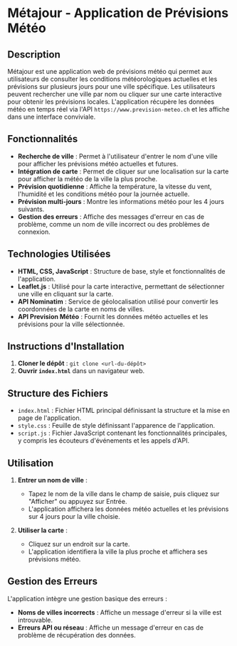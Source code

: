 # Métajour - Application de Prévisions Météo

## Description

Métajour est une application web de prévisions météo qui permet aux utilisateurs de consulter les conditions météorologiques actuelles et les prévisions sur plusieurs jours pour une ville spécifique. Les utilisateurs peuvent rechercher une ville par nom ou cliquer sur une carte interactive pour obtenir les prévisions locales. L'application récupère les données météo en temps réel via l'API `https://www.prevision-meteo.ch` et les affiche dans une interface conviviale.

## Fonctionnalités

- **Recherche de ville** : Permet à l'utilisateur d'entrer le nom d'une ville pour afficher les prévisions météo actuelles et futures.
- **Intégration de carte** : Permet de cliquer sur une localisation sur la carte pour afficher la météo de la ville la plus proche.
- **Prévision quotidienne** : Affiche la température, la vitesse du vent, l'humidité et les conditions météo pour la journée actuelle.
- **Prévision multi-jours** : Montre les informations météo pour les 4 jours suivants.
- **Gestion des erreurs** : Affiche des messages d'erreur en cas de problème, comme un nom de ville incorrect ou des problèmes de connexion.

## Technologies Utilisées

- **HTML, CSS, JavaScript** : Structure de base, style et fonctionnalités de l'application.
- **Leaflet.js** : Utilisé pour la carte interactive, permettant de sélectionner une ville en cliquant sur la carte.
- **API Nominatim** : Service de géolocalisation utilisé pour convertir les coordonnées de la carte en noms de villes.
- **API Prevision Météo** : Fournit les données météo actuelles et les prévisions pour la ville sélectionnée.

## Instructions d'Installation

1. **Cloner le dépôt** : `git clone <url-du-dépôt>`
2. **Ouvrir `index.html`** dans un navigateur web.

## Structure des Fichiers

- `index.html` : Fichier HTML principal définissant la structure et la mise en page de l'application.
- `style.css` : Feuille de style définissant l'apparence de l'application.
- `script.js` : Fichier JavaScript contenant les fonctionnalités principales, y compris les écouteurs d'événements et les appels d'API.

## Utilisation

1. **Entrer un nom de ville** :
   - Tapez le nom de la ville dans le champ de saisie, puis cliquez sur "Afficher" ou appuyez sur Entrée.
   - L'application affichera les données météo actuelles et les prévisions sur 4 jours pour la ville choisie.

2. **Utiliser la carte** :
   - Cliquez sur un endroit sur la carte.
   - L'application identifiera la ville la plus proche et affichera ses prévisions météo.

## Gestion des Erreurs

L'application intègre une gestion basique des erreurs :
- **Noms de villes incorrects** : Affiche un message d'erreur si la ville est introuvable.
- **Erreurs API ou réseau** : Affiche un message d'erreur en cas de problème de récupération des données.
